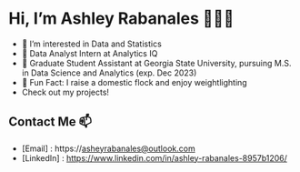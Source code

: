 # Hi, I’m Ashley Rabanales 👩🏻‍💻
- 🥑 I’m interested in Data and Statistics
- 👾 Data Analyst Intern at Analytics IQ
- 🫧 Graduate Student Assistant at Georgia State University, pursuing M.S. in Data Science and Analytics (exp. Dec 2023)
- 🐥 Fun Fact: I raise a domestic flock and enjoy weightlighting
- Check out my projects!




## Contact Me 📫 
+ [Email] : https://asheyrabanales@outlook.com
+ [LinkedIn] : https://www.linkedin.com/in/ashley-rabanales-8957b1206/
